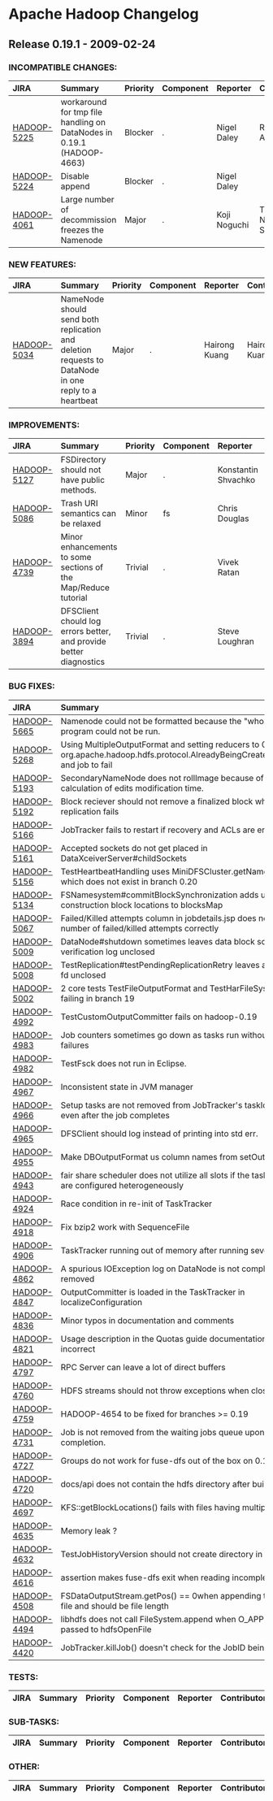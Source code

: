 
<!---
# Licensed to the Apache Software Foundation (ASF) under one
# or more contributor license agreements.  See the NOTICE file
# distributed with this work for additional information
# regarding copyright ownership.  The ASF licenses this file
# to you under the Apache License, Version 2.0 (the
# "License"); you may not use this file except in compliance
# with the License.  You may obtain a copy of the License at
#
#     http://www.apache.org/licenses/LICENSE-2.0
#
# Unless required by applicable law or agreed to in writing, software
# distributed under the License is distributed on an "AS IS" BASIS,
# WITHOUT WARRANTIES OR CONDITIONS OF ANY KIND, either express or implied.
# See the License for the specific language governing permissions and
# limitations under the License.
-->
# Apache Hadoop Changelog

## Release 0.19.1 - 2009-02-24

### INCOMPATIBLE CHANGES:

| JIRA | Summary | Priority | Component | Reporter | Contributor |
|:---- |:---- | :--- |:---- |:---- |:---- |
| [HADOOP-5225](https://issues.apache.org/jira/browse/HADOOP-5225) | workaround for tmp file handling on DataNodes in 0.19.1 (HADOOP-4663) |  Blocker | . | Nigel Daley | Raghu Angadi |
| [HADOOP-5224](https://issues.apache.org/jira/browse/HADOOP-5224) | Disable append |  Blocker | . | Nigel Daley |  |
| [HADOOP-4061](https://issues.apache.org/jira/browse/HADOOP-4061) | Large number of decommission freezes the Namenode |  Major | . | Koji Noguchi | Tsz Wo Nicholas Sze |


### NEW FEATURES:

| JIRA | Summary | Priority | Component | Reporter | Contributor |
|:---- |:---- | :--- |:---- |:---- |:---- |
| [HADOOP-5034](https://issues.apache.org/jira/browse/HADOOP-5034) | NameNode should send both replication and deletion requests to DataNode in one reply to a heartbeat |  Major | . | Hairong Kuang | Hairong Kuang |


### IMPROVEMENTS:

| JIRA | Summary | Priority | Component | Reporter | Contributor |
|:---- |:---- | :--- |:---- |:---- |:---- |
| [HADOOP-5127](https://issues.apache.org/jira/browse/HADOOP-5127) | FSDirectory should not have public methods. |  Major | . | Konstantin Shvachko | Jakob Homan |
| [HADOOP-5086](https://issues.apache.org/jira/browse/HADOOP-5086) | Trash URI semantics can be relaxed |  Minor | fs | Chris Douglas | Chris Douglas |
| [HADOOP-4739](https://issues.apache.org/jira/browse/HADOOP-4739) | Minor enhancements to some sections of the Map/Reduce tutorial |  Trivial | . | Vivek Ratan | Vivek Ratan |
| [HADOOP-3894](https://issues.apache.org/jira/browse/HADOOP-3894) | DFSClient chould log errors better, and provide better diagnostics |  Trivial | . | Steve Loughran | Steve Loughran |


### BUG FIXES:

| JIRA | Summary | Priority | Component | Reporter | Contributor |
|:---- |:---- | :--- |:---- |:---- |:---- |
| [HADOOP-5665](https://issues.apache.org/jira/browse/HADOOP-5665) | Namenode could not be formatted because the "whoami" program could not be run. |  Major | . | Evelyn Sylvia |  |
| [HADOOP-5268](https://issues.apache.org/jira/browse/HADOOP-5268) | Using MultipleOutputFormat and setting reducers to 0 causes org.apache.hadoop.hdfs.protocol.AlreadyBeingCreatedException and job to fail |  Major | . | Thibaut |  |
| [HADOOP-5193](https://issues.apache.org/jira/browse/HADOOP-5193) | SecondaryNameNode does not rollImage because of incorrect calculation of edits modification time. |  Major | . | Konstantin Shvachko | Konstantin Shvachko |
| [HADOOP-5192](https://issues.apache.org/jira/browse/HADOOP-5192) | Block reciever should not remove a finalized block when block replication fails |  Blocker | . | Hairong Kuang | Hairong Kuang |
| [HADOOP-5166](https://issues.apache.org/jira/browse/HADOOP-5166) | JobTracker fails to restart if recovery and ACLs are enabled |  Blocker | . | Karam Singh | Amar Kamat |
| [HADOOP-5161](https://issues.apache.org/jira/browse/HADOOP-5161) | Accepted sockets do not get placed in DataXceiverServer#childSockets |  Major | . | Hairong Kuang | Hairong Kuang |
| [HADOOP-5156](https://issues.apache.org/jira/browse/HADOOP-5156) | TestHeartbeatHandling uses MiniDFSCluster.getNamesystem() which does not exist in branch 0.20 |  Major | test | Konstantin Shvachko | Hairong Kuang |
| [HADOOP-5134](https://issues.apache.org/jira/browse/HADOOP-5134) | FSNamesystem#commitBlockSynchronization adds under-construction block locations to blocksMap |  Blocker | . | Hairong Kuang | dhruba borthakur |
| [HADOOP-5067](https://issues.apache.org/jira/browse/HADOOP-5067) | Failed/Killed attempts column in jobdetails.jsp does not show the number of failed/killed attempts correctly |  Major | . | Amareshwari Sriramadasu | Amareshwari Sriramadasu |
| [HADOOP-5009](https://issues.apache.org/jira/browse/HADOOP-5009) | DataNode#shutdown sometimes leaves data block scanner verification log unclosed |  Major | . | Hairong Kuang | Hairong Kuang |
| [HADOOP-5008](https://issues.apache.org/jira/browse/HADOOP-5008) | TestReplication#testPendingReplicationRetry leaves an opened fd unclosed |  Major | test | Hairong Kuang | Hairong Kuang |
| [HADOOP-5002](https://issues.apache.org/jira/browse/HADOOP-5002) | 2 core tests TestFileOutputFormat and TestHarFileSystem are failing in branch 19 |  Blocker | . | Ravi Gummadi | Amareshwari Sriramadasu |
| [HADOOP-4992](https://issues.apache.org/jira/browse/HADOOP-4992) | TestCustomOutputCommitter fails on hadoop-0.19 |  Blocker | . | Amar Kamat | Amareshwari Sriramadasu |
| [HADOOP-4983](https://issues.apache.org/jira/browse/HADOOP-4983) | Job counters sometimes go down as tasks run without task failures |  Critical | . | Owen O'Malley | Amareshwari Sriramadasu |
| [HADOOP-4982](https://issues.apache.org/jira/browse/HADOOP-4982) | TestFsck does not run in Eclipse. |  Major | test | Konstantin Shvachko | Konstantin Shvachko |
| [HADOOP-4967](https://issues.apache.org/jira/browse/HADOOP-4967) | Inconsistent state in JVM manager |  Major | . | Amareshwari Sriramadasu | Devaraj Das |
| [HADOOP-4966](https://issues.apache.org/jira/browse/HADOOP-4966) | Setup tasks are not removed from JobTracker's taskIdToTIPMap even after the job completes |  Major | . | Amar Kamat | Amareshwari Sriramadasu |
| [HADOOP-4965](https://issues.apache.org/jira/browse/HADOOP-4965) | DFSClient should log instead of printing into std err. |  Major | test | Konstantin Shvachko | Konstantin Shvachko |
| [HADOOP-4955](https://issues.apache.org/jira/browse/HADOOP-4955) | Make DBOutputFormat us column names from setOutput(...) |  Major | . | Kevin Peterson | Kevin Peterson |
| [HADOOP-4943](https://issues.apache.org/jira/browse/HADOOP-4943) | fair share scheduler does not utilize all slots if the task trackers are configured heterogeneously |  Major | . | Zheng Shao | Zheng Shao |
| [HADOOP-4924](https://issues.apache.org/jira/browse/HADOOP-4924) | Race condition in re-init of TaskTracker |  Blocker | . | Devaraj Das | Devaraj Das |
| [HADOOP-4918](https://issues.apache.org/jira/browse/HADOOP-4918) | Fix bzip2 work with SequenceFile |  Major | io | Zheng Shao | Zheng Shao |
| [HADOOP-4906](https://issues.apache.org/jira/browse/HADOOP-4906) | TaskTracker running out of memory after running several tasks |  Blocker | . | Arun C Murthy | Sharad Agarwal |
| [HADOOP-4862](https://issues.apache.org/jira/browse/HADOOP-4862) | A spurious IOException log on DataNode is not completely removed |  Blocker | . | Raghu Angadi | Raghu Angadi |
| [HADOOP-4847](https://issues.apache.org/jira/browse/HADOOP-4847) | OutputCommitter is loaded in the TaskTracker in localizeConfiguration |  Blocker | . | Owen O'Malley | Amareshwari Sriramadasu |
| [HADOOP-4836](https://issues.apache.org/jira/browse/HADOOP-4836) | Minor typos in documentation and comments |  Trivial | documentation | Jordà Polo | Jordà Polo |
| [HADOOP-4821](https://issues.apache.org/jira/browse/HADOOP-4821) | Usage description in the Quotas guide documentations are incorrect |  Minor | documentation | Boris Shkolnik | Boris Shkolnik |
| [HADOOP-4797](https://issues.apache.org/jira/browse/HADOOP-4797) | RPC Server can leave a lot of direct buffers |  Blocker | ipc | Raghu Angadi | Raghu Angadi |
| [HADOOP-4760](https://issues.apache.org/jira/browse/HADOOP-4760) | HDFS streams should not throw exceptions when closed twice |  Major | fs, fs/s3 | Alejandro Abdelnur | Enis Soztutar |
| [HADOOP-4759](https://issues.apache.org/jira/browse/HADOOP-4759) | HADOOP-4654 to be fixed for branches \>= 0.19 |  Major | . | Amareshwari Sriramadasu | Amareshwari Sriramadasu |
| [HADOOP-4731](https://issues.apache.org/jira/browse/HADOOP-4731) | Job is not removed from the waiting jobs queue upon completion. |  Major | . | Hemanth Yamijala | Amar Kamat |
| [HADOOP-4727](https://issues.apache.org/jira/browse/HADOOP-4727) | Groups do not work for fuse-dfs out of the box on 0.19.0 |  Blocker | . | Brian Bockelman | Brian Bockelman |
| [HADOOP-4720](https://issues.apache.org/jira/browse/HADOOP-4720) | docs/api does not contain the hdfs directory after building |  Major | build | Ramya Sunil |  |
| [HADOOP-4697](https://issues.apache.org/jira/browse/HADOOP-4697) | KFS::getBlockLocations() fails with files having multiple blocks |  Major | fs | Lohit Vijayarenu | Sriram Rao |
| [HADOOP-4635](https://issues.apache.org/jira/browse/HADOOP-4635) | Memory leak ? |  Blocker | . | Marc-Olivier Fleury | Pete Wyckoff |
| [HADOOP-4632](https://issues.apache.org/jira/browse/HADOOP-4632) | TestJobHistoryVersion should not create directory in current dir. |  Major | . | Amareshwari Sriramadasu | Amar Kamat |
| [HADOOP-4616](https://issues.apache.org/jira/browse/HADOOP-4616) | assertion makes fuse-dfs exit when reading incomplete data |  Blocker | . | Marc-Olivier Fleury | Pete Wyckoff |
| [HADOOP-4508](https://issues.apache.org/jira/browse/HADOOP-4508) | FSDataOutputStream.getPos() == 0when appending to existing file and should be file length |  Major | fs | Pete Wyckoff | dhruba borthakur |
| [HADOOP-4494](https://issues.apache.org/jira/browse/HADOOP-4494) | libhdfs does not call FileSystem.append when O\_APPEND passed to hdfsOpenFile |  Major | . | Pete Wyckoff | Pete Wyckoff |
| [HADOOP-4420](https://issues.apache.org/jira/browse/HADOOP-4420) | JobTracker.killJob() doesn't check for the JobID being valid |  Minor | . | Steve Loughran | Aaron Kimball |


### TESTS:

| JIRA | Summary | Priority | Component | Reporter | Contributor |
|:---- |:---- | :--- |:---- |:---- |:---- |


### SUB-TASKS:

| JIRA | Summary | Priority | Component | Reporter | Contributor |
|:---- |:---- | :--- |:---- |:---- |:---- |


### OTHER:

| JIRA | Summary | Priority | Component | Reporter | Contributor |
|:---- |:---- | :--- |:---- |:---- |:---- |


